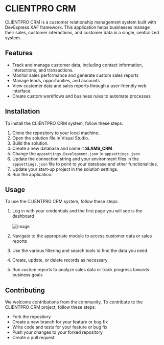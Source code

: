 # CLIENTPRO CRM

CLIENTPRO CRM is a customer relationship management system built with DevExpress XAF framework. This application helps businesses manage their sales, customer interactions, and customer data in a single, centralized system.

## Features

- Track and manage customer data, including contact information, interactions, and transactions.
- Monitor sales performance and generate custom sales reports
- Manage leads, opportunities, and accounts
- View customer data and sales reports through a user-friendly web interface
- Create custom workflows and business rules to automate processes

## Installation

To install the CLIENTPRO CRM system, follow these steps:

1. Clone the repository to your local machine.
2. Open the solution file in Visual Studio.
3. Build the solution.
4. Create a new database and name it <b>SLAMS_CRM</b>.
5. Change the `appsettings.Development.json` to `appsettings.json`
6. Update the connection string and your environment files in the `appsettings.json` file to point to your database and other functionalities.
7. Update your start-up project in the solution settings.
8. Run the application.

## Usage

To use the CLIENTPRO CRM system, follow these steps:

1. Log in with your credentials and the first page you will see is the dashboard <br> <br>
![image](https://github.com/Freddy10035/SLAMS_CRM/assets/25669630/6f2bfcdc-71e5-4e1d-9e6c-7a5783e5b62d)

2. Navigate to the appropriate module to access customer data or sales reports
3. Use the various filtering and search tools to find the data you need
4. Create, update, or delete records as necessary
5. Run custom reports to analyze sales data or track progress towards business goals

## Contributing

We welcome contributions from the community. To contribute to the CLIENTPRO CRM project, follow these steps:
- Fork the repository
- Create a new branch for your feature or bug fix
- Write code and tests for your feature or bug fix
- Push your changes to your forked repository
- Create a pull request
